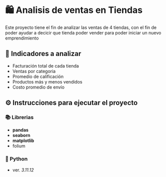 #  🛍 Analisis de ventas en Tiendas

Este proyecto tiene el fin de analizar las ventas de 4 tiendas, con el fin de poder ayudar a decicir que tienda poder vender para poder iniciar un nuevo emprendimiento

## 📍 Indicadores a analizar
- Facturación total de cada tienda
- Ventas por categoria
- Promedio de calificación 
- Productos más y menos vendidos
- Costo promedio de envío

## ⚙ Instrucciones para ejecutar el proyecto 
### 📚 Librerias
- **pandas**
- **seaborn**
- **matplotlib**
- folium
### 🐍 Python
- ver. *3.11.12*

